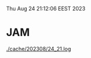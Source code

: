 Thu Aug 24 21:12:06 EEST 2023
# JAM
<a href='./cache/202308/24_21.log'>./cache/202308/24_21.log</a>
